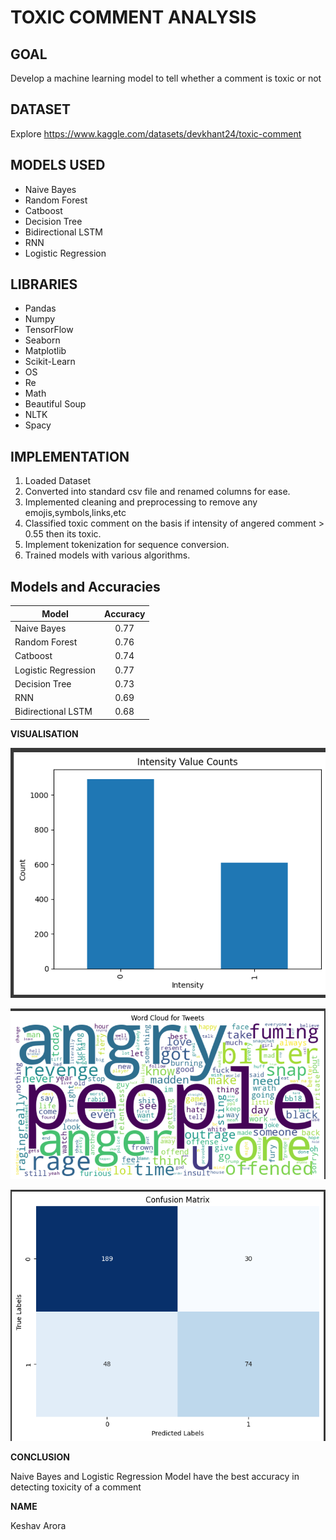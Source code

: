 # TOXIC COMMENT ANALYSIS

## GOAL
Develop a machine learning model to tell whether a comment is toxic or not

## DATASET
Explore https://www.kaggle.com/datasets/devkhant24/toxic-comment

## MODELS USED
- Naive Bayes
- Random Forest
- Catboost
- Decision Tree
- Bidirectional LSTM
- RNN
- Logistic Regression

## LIBRARIES
- Pandas
- Numpy
- TensorFlow
- Seaborn
- Matplotlib
- Scikit-Learn
- OS
- Re
- Math
- Beautiful Soup
- NLTK
- Spacy

## IMPLEMENTATION
1. Loaded Dataset
2. Converted into standard csv file and renamed columns for ease.
3. Implemented cleaning and preprocessing to remove any emojis,symbols,links,etc
4. Classified toxic comment on the basis if intensity of angered comment > 0.55 then its toxic.
5. Implement tokenization for sequence conversion.
6. Trained models with various algorithms.

## Models and Accuracies

| Model             | Accuracy   | 
| ----------------- |:----------:| 
| Naive Bayes       | 0.77       |                    
| Random Forest     | 0.76       |                    
| Catboost          | 0.74       |                    
| Logistic Regression| 0.77      | 
| Decision Tree      | 0.73      |
| RNN                | 0.69      |
| Bidirectional LSTM | 0.68      |

**VISUALISATION**

![Alt Text](./Images/1.png)

![Alt Text](./Images/2.png)

![Alt Text](./Images/3.png)

**CONCLUSION**

Naive Bayes and Logistic Regression Model have the best accuracy in detecting toxicity of a comment

**NAME**

Keshav Arora
